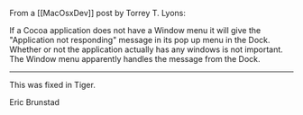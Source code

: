 From a [[MacOsxDev]] post by Torrey T. Lyons:

If a Cocoa application does not have a Window menu it will 
give the "Application not responding" message in its pop up menu in 
the Dock. Whether or not the application actually has any windows is 
not important. The Window menu apparently handles the message from 
the Dock.

----

This was fixed in Tiger.

Eric Brunstad